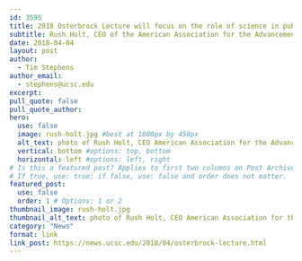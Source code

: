 ```yaml
---
id: 3595
title: 2018 Osterbrock Lecture will focus on the role of science in public policy
subtitle: Rush Holt, CEO of the American Association for the Advancement of Science, will speak at UC Santa Cruz on Thursday, April 19
date: 2018-04-04
layout: post
author:
  - Tim Stephens
author_email:
  - stephens@ucsc.edu
excerpt: 
pull_quote: false
pull_quote_author:
hero:
  use: false
  image: rush-holt.jpg #best at 1000px by 450px
  alt_text: photo of Rush Holt, CEO American Association for the Advancement of Science
  vertical: bottom #options: top, bottom
  horizontal: left #options: left, right
# Is this a featured post? Applies to first two columns on Post Archive Page.
# If true, use: true; if false, use: false and order does not matter.
featured_post:
  use: false
  order: 1 # Options: 1 or 2
thumbnail_image: rush-holt.jpg
thumbnail_alt_text: photo of Rush Holt, CEO American Association for the Advancement of Science
category: "News"
format: link
link_post: https://news.ucsc.edu/2018/04/osterbrock-lecture.html
---
```


